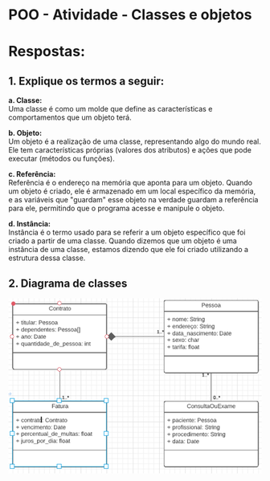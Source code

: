 # POO - Atividade - Classes e objetos

# Respostas:
## 1. Explique os termos a seguir:

**a. Classe:**  
Uma classe é como um molde que define as características e comportamentos que um objeto terá.

**b. Objeto:**  
Um objeto é a realização de uma classe, representando algo do mundo real. Ele tem características próprias (valores dos atributos) e ações que pode executar (métodos ou funções).

**c. Referência:**  
Referência é o endereço na memória que aponta para um objeto. Quando um objeto é criado, ele é armazenado em um local específico da memória, e as variáveis que "guardam" esse objeto na verdade guardam a referência para ele, permitindo que o programa acesse e manipule o objeto.

**d. Instância:**  
Instância é o termo usado para se referir a um objeto específico que foi criado a partir de uma classe. Quando dizemos que um objeto é uma instância de uma classe, estamos dizendo que ele foi criado utilizando a estrutura dessa classe.

## 2. Diagrama de classes
![Diagrama UML](questao2_ClassesEObjetos.PNG)

